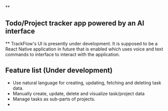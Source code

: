 **

## Todo/Project tracker app powered by an AI interface

**
TrackFlow's UI is presently under development. 
It is supposed to be a React Native application in future that is enabled which uses voice and text commands to interface to interact with the application. 

## Feature list (Under development)

 - Use natural language for creating, updating, fetching and deleting task data.
 - Manually create, update, delete and visualize task/project data
 - Manage tasks as sub-parts of projects.
 - 
